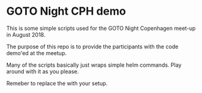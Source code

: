 # GOTO Night CPH demo

This is some simple scripts used for the GOTO Night Copenhagen meet-up in August 2018.

The purpose of this repo is to provide the participants with the code demo'ed at the meetup. 

Many of the scripts basically just wraps simple helm commands. Play around with it as you please. 

Remeber to replace the <SOME TEXT> with your setup.